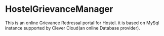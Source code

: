 # HostelGrievanceManager

This is an online Grievance Redressal portal for Hostel.
it is based on MySql instance supported by Clever Cloud(an online Database provider).
